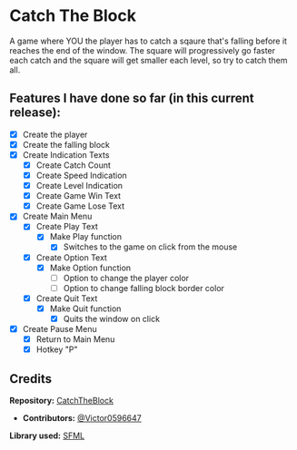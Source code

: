 # Catch The Block
A game where YOU the player has to catch a sqaure that's falling before it reaches the end of the window. The square will progressively go faster each catch and the square will get smaller each level, so try to catch them all. <br>



## Features I have done so far (in this current release):
- [x] Create the player
- [x] Create the falling block
- [x] Create Indication Texts
  - [x] Create Catch Count
  - [x] Create Speed Indication
  - [x] Create Level Indication
  - [x] Create Game Win Text
  - [x] Create Game Lose Text
- [x] Create Main Menu
  - [x] Create Play Text
    - [x] Make Play function
      - [x] Switches to the game on click from the mouse
  - [x] Create Option Text
    - [x] Make Option function
      - [ ] Option to change the player color
      - [ ] Option to change falling block border color 
  - [x] Create Quit Text
    - [x] Make Quit function
      - [x] Quits the window on click
- [x] Create Pause Menu
  - [x] Return to Main Menu
  - [x] Hotkey "P"
## Credits <br>

**Repository:** [CatchTheBlock](https://github.com/Victor0596647/CatchTheBlock)<br>
  - **Contributors:** [@Victor0596647](https://github.com/Victor0596647)<br>

**Library used:** [SFML](https://github.com/SFML/SFML/releases/tag/2.5.1)
